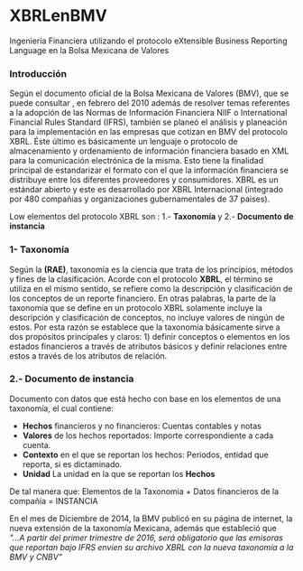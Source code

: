 # XBRLenBMV
Ingeniería Financiera utilizando el protocolo eXtensible Business Reporting Language en la Bolsa Mexicana de Valores

### Introducción

Según el documento oficial de la Bolsa Mexicana de Valores (BMV), que se puede consultar , en febrero del 2010 además de resolver temas referentes a la adopción de las Normas de Información Financiera NIIF o International Financial Rules Standard (IFRS), también se planeó el análisis y planeación para la implementación en las empresas que cotizan en BMV del protocolo XBRL. Éste último es básicamente un lenguaje o protocolo de almacenamiento y ordenamiento de información financiera basado en  XML para  la  comunicación  electrónica de la misma. Esto tiene la finalidad principal de estandarizar el formato con el que la información financiera se distribuye entre los diferentes proveedores y consumidores. XBRL es un estándar abierto y este es desarrollado por XBRL Internacional (integrado por 480 compañias y organizaciones gubernamentales de 37 paises).

Low elementos del protocolo XBRL son : 1.- **Taxonomía** y 2.- **Documento de instancia**

### 1- Taxonomía

Según la **(RAE)**, taxonomía es la ciencia que trata de los principios, métodos y fines de la clasificación. Acorde con el protocolo **XBRL**, el término se utiliza en el mismo sentido, se refiere como la  descripción y clasificación de los conceptos de un reporte financiero. En otras palabras, la parte de la taxonomía que se define en un protocolo XBRL solamente incluye la descripción y clasificación de conceptos, no incluye valores de ningún de estos. Por esta razón se establece que la taxonomía básicamente sirve a dos propósitos principales y claros: 1) definir conceptos o elementos en los estados financieros a través de atributos básicos y definir relaciones entre estos a través de los atributos de relación.

### 2.- Documento de instancia

Documento con datos que está hecho con base en los elementos de una taxonomía, el cual contiene:

- **Hechos** financieros y no financieros: Cuentas contables y notas
- **Valores** de los hechos reportados: Importe correspondiente a cada cuenta.
- **Contexto** en el que se reportan los hechos: Periodos, entidad que reporta, si es dictaminado.
- **Unidad** La unidad en la que se reportan los **Hechos**

De tal manera que: Elementos de la Taxonomia + Datos financieros de la compañía = INSTANCIA

En el mes de Diciembre de 2014, la BMV publicó en su página de internet, la nueva extensión de la taxonomía Mexicana, además que estableció que *"...A partir del primer trimestre de 2016, será obligatorio que las emisoras que reportan bajo IFRS envíen su archivo XBRL con la nueva taxonomía a la BMV y CNBV"*



